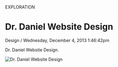 <p class="type">EXPLORATION</p>

# Dr. Daniel Website Design

<p class="meta">Design  /  Wednesday, December 4, 2013 1:46:42pm</p>

Dr. Daniel Website Design.

![Dr. Daniel Website Design](https://farooq-agent.web.app/assets/images/works/largeiwjqr1lJ_work_image.jpg)
